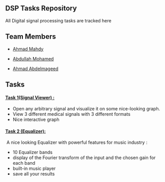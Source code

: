 ## DSP Tasks Repository 

All Digital signal processing tasks are tracked here 

## Team Members 

- [Ahmad Mahdy](https://github.com/AMahdy98) 

- [Abdullah Mohamed](https://github.com/Abdullah-Alrefaey) 

- [Ahmad Abdelmageed](https://github.com/biomedicalengineerahmad) 


## Tasks

#### [Task 1(Signal Viewer) :](https://github.com/biomedicalengineerahmad/DSP_tasks-/tree/master/Task1)

-  Open any arbitrary signal and visualize it on some nice-looking graph.
- View 3 different medical signals with 3 different formats 
- Nice interactive graph 

#### [Task 2 (Equalizer):](https://github.com/biomedicalengineerahmad/DSP_tasks-/tree/master/Task2)

​	A nice looking Equalizer with powerful features for music industry :

* 10 Equalizer bands 
* display of the Fourier transform of the input and the chosen gain for each band 
* built-in music player 
* save all your results 
